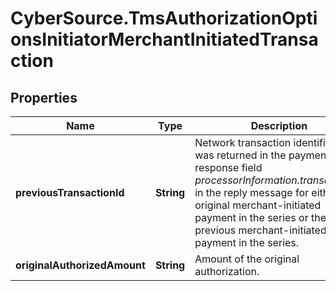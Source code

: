 # CyberSource.TmsAuthorizationOptionsInitiatorMerchantInitiatedTransaction

## Properties
Name | Type | Description | Notes
------------ | ------------- | ------------- | -------------
**previousTransactionId** | **String** | Network transaction identifier that was returned in the payment response field _processorInformation.transactionID_ in the reply message for either the original merchant-initiated payment in the series or the previous merchant-initiated payment in the series.  | [optional] 
**originalAuthorizedAmount** | **String** | Amount of the original authorization.  | [optional] 


